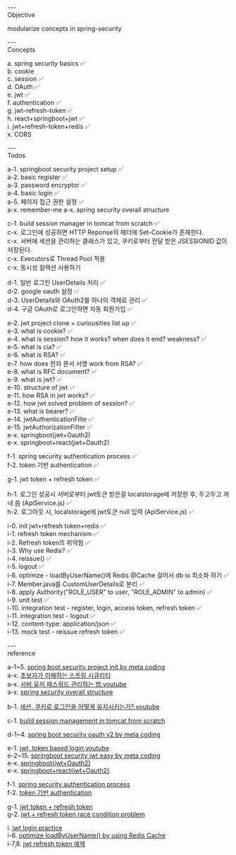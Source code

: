 ---\
Objective

modularize concepts in spring-security



---\
Concepts

a. spring security basics :white_check_mark:\
b. cookie\
c. session :white_check_mark:\
d. OAuth :white_check_mark:\
e. jwt :white_check_mark:\
f. authentication :white_check_mark:\
g. jwt-refresh-token :white_check_mark:\
h. react+springboot+jwt :white_check_mark:\
i. jwt+refresh-token+redis :white_check_mark:\
x. CORS


---\
Todos

a-1. springboot security project setup :white_check_mark:\
a-2. basic register :white_check_mark:\
a-3. password encryptor :white_check_mark:\
a-4. basic login :white_check_mark:\
a-5. 페이지 접근 권한 설정 :white_check_mark:\
a-x. remember-me
a-x. spring security overall structure

c-1. build session manager in tomcat from scratch :white_check_mark:\
c-x. 로그인에 성공하면 HTTP Reponse의 헤더에 Set-Cookie가 존재한다.\
c-x. 서버에 세션을 관리하는 클래스가 있고, 쿠키로부터 전달 받은 JSESSIONID 값이 저장된다.\
c-x. Executors로 Thread Pool 적용\
c-x. 동시성 컬렉션 사용하기

d-1. 일반 로그인 UserDetails 처리 :white_check_mark:\
d-2. google oauth 설정 :white_check_mark:\
d-3. UserDetails와 OAuth2를 하나의 객체로 관리 :white_check_mark:\
d-4. 구글 OAuth로 로그인하면 자동 회원가입 :white_check_mark:

e-2. jwt project clone + curiousities list up :white_check_mark:\
e-3. what is cookie? :white_check_mark:\
e-4. what is session? how it works? when does it end? weakness? :white_check_mark:\
e-5. what is cia? :white_check_mark:\
e-6. what is RSA? :white_check_mark:\
e-7. how does 전자 문서 서명 work from RSA? :white_check_mark:\
e-8. what is RFC document? :white_check_mark:\
e-9. what is jwt? :white_check_mark:\
e-10. structure of jwt :white_check_mark:\
e-11. how RSA in jwt works? :white_check_mark:\
e-12. how jwt solved problem of session? :white_check_mark:\
e-13. what is bearer? :white_check_mark:\
e-14. jwtAuthenticationFilte :white_check_mark:\
e-15. jwtAuthorizationFilter :white_check_mark:\
e-x. springboot(jwt+Oauth2)\
e-x. springboot+react(jwt+Oauth2)

f-1. spring security authentication process :white_check_mark:\
f-2. token 기반 authentication :white_check_mark:

g-1. jwt token + refresh token :white_check_mark:

h-1. 로그인 성공시 서버로부터 jwt토큰 받은걸 localstorage에 저장한 후, 두고두고 꺼내 씀 (ApiService.js) :white_check_mark:\
h-2. 로그아웃 시, localstorage에 jwt토큰 null 입력 (ApiService.js) :white_check_mark:

i-0. init jwt+refresh token+redis :white_check_mark:\
i-1. refresh token mechanism :white_check_mark:\
i-2. Refresh token의 취약점 :white_check_mark:\
i-3. Why use Redis? :white_check_mark:\
i-4. reissue() :white_check_mark:\
i-5. logout :white_check_mark:\
i-6. optimize - loadByUserName()에 Redis @Cache 걸어서 db io 최소화 하기 :white_check_mark:\
i-7. Member.java를 CustomUserDetails로 분리 :white_check_mark:\
i-8. apply Authority("ROLE_USER" to user, "ROLE_ADMIN" to admin) :white_check_mark:\
i-9. unit test :white_check_mark:\
i-10. integration test - register, login, access token, refresh token :white_check_mark:\
i-11. integration test - logout :white_check_mark:\
i-12. content-type: application/json :white_check_mark:\
i-13. mock test - reissue refresh token :white_check_mark:


---\
reference

a-1~5. [spring boot security project init by meta coding](https://github.dev/codingspecialist/Sringboot-Security-Basic-V1) \
a-x. [초보자가 이해하는 스프링 시큐리티](https://okky.kr/articles/382738) \
a-x. [서버 유저 패스워드 관리하는 법.youtube](https://www.youtube.com/watch?v=7gWgpRYobtQ&list=PLDV-cCQnUlIbH2r12z_ZE2xAChDw3nASv&index=8) \
a-x. [spring security overall structure](https://jeong-pro.tistory.com/205)

b-1. [세션, 쿠키로 로그인을 어떻게 유지시키는가?.youtube](https://www.youtube.com/watch?v=cWUtMHTKdj0)

c-1. [build session management in tomcat from scratch](https://github.dev/yeon-06/jwp-dashboard-http/tree/step4)

d-1~4. [spring boot security oauth v2 by meta coding](https://github.dev/codingspecialist/Springboot-Security-OAuth2.0-V2)

e-1. [jwt, token based login.youtube](https://www.youtube.com/watch?v=zC5dLbZMAW0) \
e-2~15. [springboot security jwt easy by meta coding](https://github.dev/codingspecialist/Springboot-Security-JWT-Easy)\
e-x. [springboot(jwt+Oauth2)](https://github.com/codingspecialist/Springboot-Oauth2.0-Facebook-Google-Login-JWT)\
e-x. [springboot+react(jwt+Oauth2)](https://github.com/codingspecialist/Springboot-JWT-React-OAuth2.0-Eazy)

f-1. [spring security authentication process](https://mangkyu.tistory.com/77?category=761302) \
f-2. [token 기반 authentication](https://mangkyu.tistory.com/57)

g-1. [jwt token + refresh token](https://blog.naver.com/sosow0212/222747372730) \
g-2. [jwt + refresh token race condition problem](https://dev.to/supertokens/the-best-way-to-securely-manage-user-sessions-2ja6)

i. [jwt login practice](https://github.com/JmKanmo/jwt_login_practice) \
i-6. [optimize loadByUserName() by using Redis Cache](https://kobumddaring.tistory.com/61) \
i-7,8. [jwt refresh token 예제](https://github.dev/kobeomseok95/playground)
